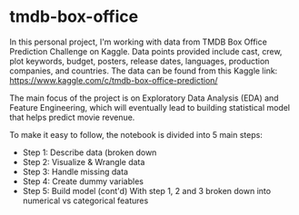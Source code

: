 # tmdb-box-office
In this personal project,  I'm working with data from TMDB Box Office Prediction Challenge on Kaggle. Data points provided include cast, crew, plot keywords, budget, posters, release dates, languages, production companies, and countries. The data can be found from this Kaggle link: https://www.kaggle.com/c/tmdb-box-office-prediction/

The main focus of the project is on Exploratory Data Analysis (EDA) and Feature Engineering, which will eventually lead to building statistical model that helps predict movie revenue.

To make it easy to follow, the notebook is divided into 5 main steps:
- Step 1: Describe data (broken down 
- Step 2: Visualize & Wrangle data
- Step 3: Handle missing data
- Step 4: Create dummy variables
- Step 5: Build model (cont'd)
With step 1, 2 and 3 broken down into numerical vs categorical features
